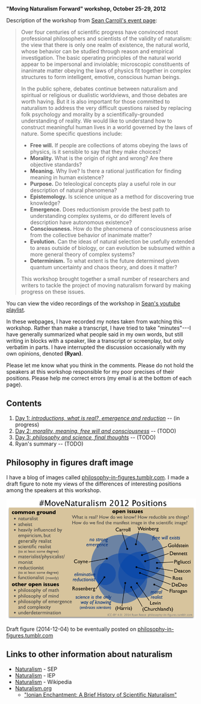 

**"Moving Naturalism Forward" workshop, October 25-29, 2012**

Description of the workshop from [Sean Carroll's event page](http://preposterousuniverse.com/naturalism2012/):

>   Over four centuries of scientific progress have convinced most professional philosophers and scientists of the validity of naturalism: the view that there is only one realm of existence, the natural world, whose behavior can be studied through reason and empirical investigation. The basic operating principles of the natural world appear to be impersonal and inviolable; microscopic constituents of inanimate matter obeying the laws of physics fit together in complex structures to form intelligent, emotive, conscious human beings.
>    
>   In the public sphere, debates continue between naturalism and spiritual or religious or dualistic worldviews, and those debates are worth having. But it is also important for those committed to naturalism to address the very difficult questions raised by replacing folk psychology and morality by a scientifically-grounded understanding of reality. We would like to understand how to construct meaningful human lives in a world governed by the laws of nature. Some specific questions include:
>   
>   -   **Free will.** If people are collections of atoms obeying the laws of physics, is it sensible to say that they make choices?
>   -   **Morality.** What is the origin of right and wrong? Are there objective standards?
>   -   **Meaning.** Why live? Is there a rational justification for finding meaning in human existence?
>   -   **Purpose.** Do teleological concepts play a useful role in our description of natural phenomena?
>   -   **Epistemology.** Is science unique as a method for discovering true knowledge?
>   -   **Emergence.** Does reductionism provide the best path to understanding complex systems, or do different levels of description have autonomous existence?
>   -   **Consciousness.** How do the phenomena of consciousness arise from the collective behavior of inanimate matter?
>   -   **Evolution.** Can the ideas of natural selection be usefully extended to areas outside of biology, or can evolution be subsumed within a more general theory of complex systems?
>   -   **Determinism.** To what extent is the future determined given quantum uncertainty and chaos theory, and does it matter?
>   
>   This workshop brought together a small number of researchers and writers to tackle the project of moving naturalism forward by making progress on these issues.

You can view the video recordings of the workshop in [Sean's youtube playlist](https://www.youtube.com/watch?v=Ju4C_ITlBsU&list=PLrxfgDEc2NxYQuZ5T6CSdS8uafdh0kmDL).

In these webpages, I have recorded my notes taken from watching this workshop.
Rather than make a transcript, I have tried to take "minutes"---I have generally
summarized what people said in my own words, but still writing in blocks with a speaker,
like a transcript or screenplay, but only verbatim in parts.
I have interrupted the discussion occasionally with my own opinions, denoted **(Ryan)**.

Please let me know what you think in the comments.
Please do not hold the speakers at this workshop responsible for
my poor precises of their positions.
Please help me correct errors (my email is at the bottom of each page).


Contents
--------------------------------------------------------------------------------

1.  [Day 1: *introductions, what is real?, emergence and reduction*](day1.html)  -- (in progress)
1.  [Day 2: *morality, meaning, free will and consciousness*](day2.html)  -- (TODO)
1.  [Day 3: *philosophy and science, final thoughts*](day3.html)  -- (TODO)
1.  Ryan's summary  -- (TODO)


Philosophy in figures draft image
--------------------------------------------------------------------------------

I have a blog of images called [philosophy-in-figures.tumblr.com](http://philosophy-in-figures.tumblr.com/).
I made a draft figure to note my views of the differences of interesting positions among the speakers at this workshop.

<img src="img/move-naturalism-2012-positions.png" alt="Move Naturalism Forward 2012 positions" title="draft" width="700"/>

Draft figure (2014-12-04) to be eventually posted on [philosophy-in-figures.tumblr.com](http://philosophy-in-figures.tumblr.com/)


Links to other information about naturalism
--------------------------------------------------------------------------------

-   [Naturalism](http://plato.stanford.edu/entries/naturalism/) - SEP
-   [Naturalism](http://www.iep.utm.edu/naturali/) - IEP
-   [Naturalism](http://en.wikipedia.org/wiki/Naturalism_(philosophy)) - Wikipedia
-   [Naturalism.org](http://www.naturalism.org/) 
    -   ["Ionian Enchantment: A Brief History of Scientific Naturalism"](http://www.naturalism.org/worldview-naturalism/history-of-naturalism)



